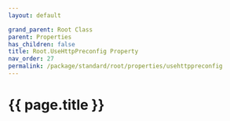 ```yaml
---
layout: default

grand_parent: Root Class
parent: Properties
has_children: false
title: Root.UseHttpPreconfig Property
nav_order: 27
permalink: /package/standard/root/properties/usehttppreconfig
---
```

# {{ page.title }}
